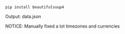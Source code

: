 ```
pip install beautifulsoup4
```

Output: data.json

NOTICE: Manually fixed a lot timezones and currencies